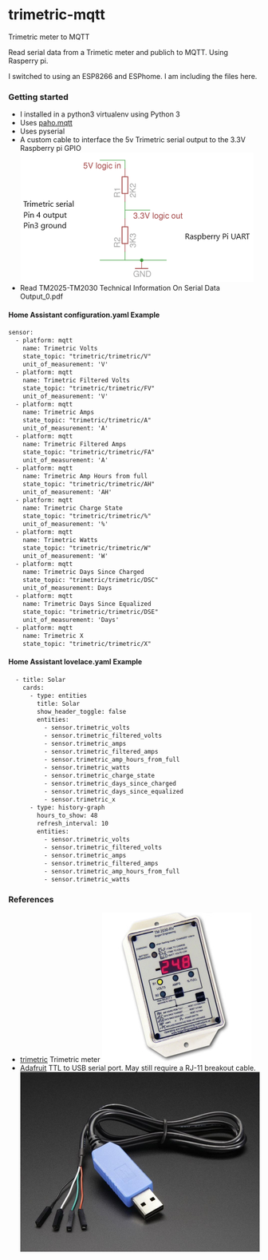 # trimetric-mqtt
Trimetric meter to MQTT

Read serial data from a Trimetic meter and publich to MQTT.  Using Rasperry pi.

I switched to using an ESP8266 and ESPhome.   I am including the files here.

### Getting started

* I installed in a python3 virtualenv using Python 3
* Uses [paho.mqtt](https://pypi.org/project/paho-mqtt/#client)
* Uses pyserial
* A custom cable to interface the 5v Trimetric serial output to the 3.3V Raspberry pi GPIO
![Custom cable schematic](https://github.com/fancygaphtrn/trimetric-mqtt/blob/master/Custom%20cable.png)
* Read TM2025-TM2030 Technical Information On Serial Data Output_0.pdf

#### Home Assistant configuration.yaml Example

```
sensor:
  - platform: mqtt
    name: Trimetric Volts
    state_topic: "trimetric/trimetric/V"
    unit_of_measurement: 'V'
  - platform: mqtt
    name: Trimetric Filtered Volts
    state_topic: "trimetric/trimetric/FV" 
    unit_of_measurement: 'V'
  - platform: mqtt
    name: Trimetric Amps
    state_topic: "trimetric/trimetric/A" 
    unit_of_measurement: 'A'
  - platform: mqtt
    name: Trimetric Filtered Amps
    state_topic: "trimetric/trimetric/FA"
    unit_of_measurement: 'A'
  - platform: mqtt
    name: Trimetric Amp Hours from full
    state_topic: "trimetric/trimetric/AH" 
    unit_of_measurement: 'AH'
  - platform: mqtt
    name: Trimetric Charge State
    state_topic: "trimetric/trimetric/%" 
    unit_of_measurement: '%'
  - platform: mqtt
    name: Trimetric Watts
    state_topic: "trimetric/trimetric/W"
    unit_of_measurement: 'W'
  - platform: mqtt
    name: Trimetric Days Since Charged
    state_topic: "trimetric/trimetric/DSC"
    unit_of_measurement: Days
  - platform: mqtt
    name: Trimetric Days Since Equalized
    state_topic: "trimetric/trimetric/DSE"
    unit_of_measurement: 'Days'
  - platform: mqtt
    name: Trimetric X
    state_topic: "trimetric/trimetric/X"
```

#### Home Assistant lovelace.yaml Example

```
  - title: Solar
    cards:
      - type: entities
        title: Solar
        show_header_toggle: false
        entities:
          - sensor.trimetric_volts
          - sensor.trimetric_filtered_volts
          - sensor.trimetric_amps
          - sensor.trimetric_filtered_amps
          - sensor.trimetric_amp_hours_from_full
          - sensor.trimetric_watts
          - sensor.trimetric_charge_state
          - sensor.trimetric_days_since_charged
          - sensor.trimetric_days_since_equalized
          - sensor.trimetric_x
      - type: history-graph
        hours_to_show: 48
        refresh_interval: 10
        entities:
          - sensor.trimetric_volts
          - sensor.trimetric_filtered_volts
          - sensor.trimetric_amps
          - sensor.trimetric_filtered_amps
          - sensor.trimetric_amp_hours_from_full
          - sensor.trimetric_watts

```

### References

* [trimetric](http://www.bogartengineering.com/products/trimetrics.html) Trimetric meter
![Trimetric TM2030-RV](https://github.com/fancygaphtrn/trimetric-mqtt/blob/master/TM-2030-RV-1-300x300.jpg)
* [Adafruit](https://www.adafruit.com/product/954) TTL to USB serial port.   May still require a RJ-11 breakout cable.
![TTL to USB serial](https://github.com/fancygaphtrn/trimetric-mqtt/blob/master/TTL-to-USBserial.jpg)
